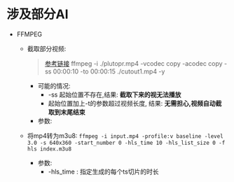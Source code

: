 # 涉及部分AI


- FFMPEG
    -   截取部分视频:
        > [参考链接](https://blog.csdn.net/huangxingli/article/details/46663143)
        ffmpeg  -i ./plutopr.mp4 -vcodec copy -acodec copy -ss 00:00:10 -to 00:00:15 ./cutout1.mp4 -y
        - 可能的情况:
            -   -ss 起始位置不存在,结果: **截取下来的视无法播放**
            -   起始位置加上-t的参数超过视频长度, 结果: **无需担心,视频自动截取到末尾结束**
        -   参数:
            
    -   将mp4转为m3u8: `ffmpeg -i input.mp4 -profile:v baseline -level 3.0 -s 640x360 -start_number 0 -hls_time 10 -hls_list_size 0 -f hls index.m3u8`

        -   参数:
             -   -hls_time : 指定生成的每个ts切片的时长